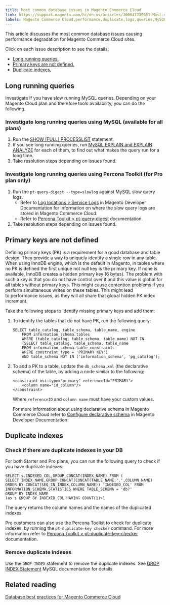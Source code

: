 ```yaml
---
title: Most common database issues in Magento Commerce Cloud
link: https://support.magento.com/hc/en-us/articles/360041739651-Most-common-database-issues-in-Magento-Commerce-Cloud
labels: Magento Commerce Cloud,performance,duplicate,logs,queries,MySQL,database,best practices,Percona Toolkit
---
```


<p>This article discusses the most common database issues causing performance degradation for Magento Commerce Cloud sites. </p>
<p>Click on each issue description to see the details:</p>
<ul>
<li><a href="#Long_running_queries">Long running queries.</a></li>
<li><a href="#Primary_keys_not_defined">Primary keys are not defined.</a></li>
<li><a href="#Duplicate_indexes">Duplicate indexes.</a></li>
</ul>
<h2>Long running queries</h2>
<p>Investigate if you have slow running MySQL queries. Depending on your Magento Cloud plan and therefore tools availability, you can do the following. </p>
<h3>Investigate long running queries using MySQL (available for all plans)</h3>
<ol>
<li>Run the <a href="https://dev.mysql.com/doc/refman/8.0/en/show-processlist.html">SHOW [FULL] PROCESSLIST</a> statement.</li>
<li>If you see long running queries, run <a href="https://mysqlserverteam.com/mysql-explain-analyze/">MySQL EXPLAIN and EXPLAIN ANALYZE</a> for each of them, to find out what makes the query run for a long time.</li>
<li>Take resolution steps depending on issues found.</li>
</ol>
<h3>Investigate long running queries using Percona Toolkit (for Pro plan only)</h3>
<ol>
<li>Run the <code>pt-query-digest --type=slowlog</code> against MySQL slow query logs. 
<ul>
<li>Refer to <a href="https://devdocs.magento.com/cloud/project/log-locations.html#service-logs">Log locations &gt; Service Logs</a> in Magento Developer Documentation for information on where the slow query logs are stored in Magento Commerce Cloud. </li>
<li>Refer to <a href="https://www.percona.com/doc/percona-toolkit/LATEST/pt-query-digest.html#pt-query-digest">Percona Toolkit &gt; pt-query-digest</a> documentation. </li>
</ul>
</li>
<li>Take resolution steps depending on issues found.</li>
</ol>
<h2>Primary keys are not defined</h2>
<p>Defining primary keys (PK) is a requirement for a good database and table design. They provide a way to uniquely identify a single row in any table. When using InnoDB engine, which is the default in Magento, in tables where no PK is defined the first unique not null key is the primary key. If none is available, InnoDB creates a hidden primary key (6 bytes). The problem with such a key is that you do not have control over it and this value is global for all tables without primary keys. This might cause contention problems if you perform simultaneous writes on these tables. This might lead to performance issues, as they will all share that global hidden PK index increment. </p>
<p>Take the following steps to identify missing primary keys and add them:</p>
<ol>
<li>To identify the tables that do not have PK, run the following query:
<pre><code class="language-sql">SELECT table_catalog, table_schema, table_name, engine
    FROM information_schema.tables
    WHERE (table_catalog, table_schema, table_name) NOT IN
    (SELECT table_catalog, table_schema, table_name
    FROM information_schema.table_constraints
    WHERE constraint_type = 'PRIMARY KEY')
    AND table_schema NOT IN ('information_schema', 'pg_catalog');
</code></pre>
</li>
<li>To add a PK to a table, update the <code>db_schema.xml</code> (the declarative schema) of the table, by adding a node similar to the following:
<pre><code class="language-html">&lt;constraint xsi:type="primary" referenceId="PRIMARY"&gt; 
    &lt;column name="id_column"/&gt; 
&lt;/constraint&gt;
</code></pre>
<p>Where <code>referenceID</code> and <code>column name</code> must have your custom values. </p>
<p>For more information about using declarative schema in Magento Commerce Cloud refer to <a href="https://devdocs.magento.com/guides/v2.3/extension-dev-guide/declarative-schema/db-schema.html">Configure declarative schema</a> in Magento Developer Documentation.</p>
</li>
</ol>
<h2>Duplicate indexes </h2>
<h3>Check if there are duplicate indexes in your DB</h3>
<p>For both Starter and Pro plans, you can run the following query to check if you have duplicate indexes: </p>
<pre><code class="language-sql">SELECT s.INDEXED_COL,GROUP_CONCAT(INDEX_NAME) FROM (<br/>SELECT INDEX_NAME,GROUP_CONCAT(CONCAT(TABLE_NAME,'.',COLUMN_NAME) ORDER BY CONCAT(SEQ_IN_INDEX,COLUMN_NAME)) 'INDEXED_COL' FROM INFORMATION_SCHEMA.STATISTICS WHERE TABLE_SCHEMA = 'db?' <br/>GROUP BY INDEX_NAME<br/>)as s GROUP BY INDEXED_COL HAVING COUNT(1)&gt;1</code></pre>
<p>The query returns the column names and the names of the duplicated indexes.</p>
<p>Pro customers can also use the Percona Toolkit to check for duplicate indexes, by running the <code>pt-duplicate-key checker</code> command. For more information refer to <a href="https://www.percona.com/doc/percona-toolkit/LATEST/pt-duplicate-key-checker.html%C2%A0">Percona Toolkit &gt; pt-duplicate-key-checker</a> documentation. </p>
<h3>Remove duplicate indexes</h3>
<p>Use the <code class="language-SQL">DROP INDEX</code> statement to remove the duplicate indexes. See <a href="https://dev.mysql.com/doc/refman/8.0/en/drop-index.html">DROP INDEX Statement</a> MySQL documentation for details.</p>
<h2>Related reading</h2>
<p><a href="https://support.magento.com/hc/en-us/articles/360041997312">Database best practices for Magento Commerce Cloud</a></p>
<p> </p>
<p> </p>
<p> </p>